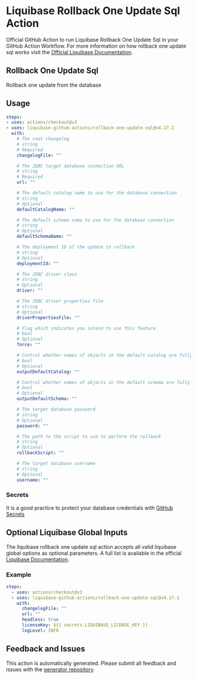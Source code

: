 # Liquibase Rollback One Update Sql Action
Official GitHub Action to run Liquibase Rollback One Update Sql in your GitHub Action Workflow. For more information on how rollback one update sql works visit the [Official Liquibase Documentation](https://docs.liquibase.com/commands/home.html).
## Rollback One Update Sql
Rollback one update from the database
## Usage
```yaml
steps:
- uses: actions/checkout@v3
- uses: liquibase-github-actions/rollback-one-update-sql@v4.17.1
  with:
    # The root changelog
    # string
    # Required
    changelogFile: ""

    # The JDBC target database connection URL
    # string
    # Required
    url: ""

    # The default catalog name to use for the database connection
    # string
    # Optional
    defaultCatalogName: ""

    # The default schema name to use for the database connection
    # string
    # Optional
    defaultSchemaName: ""

    # The deployment ID of the update to rollback
    # string
    # Optional
    deploymentId: ""

    # The JDBC driver class
    # string
    # Optional
    driver: ""

    # The JDBC driver properties file
    # string
    # Optional
    driverPropertiesFile: ""

    # Flag which indicates you intend to use this feature
    # bool
    # Optional
    force: ""

    # Control whether names of objects in the default catalog are fully qualified or not. If true they are. If false, only objects outside the default catalog are fully qualified
    # bool
    # Optional
    outputDefaultCatalog: ""

    # Control whether names of objects in the default schema are fully qualified or not. If true they are. If false, only objects outside the default schema are fully qualified
    # bool
    # Optional
    outputDefaultSchema: ""

    # The target database password
    # string
    # Optional
    password: ""

    # The path to the script to use to perform the rollback
    # string
    # Optional
    rollbackScript: ""

    # The target database username
    # string
    # Optional
    username: ""

```

### Secrets
It is a good practice to protect your database credentials with [GitHub Secrets](https://docs.github.com/en/actions/security-guides/encrypted-secrets)

## Optional Liquibase Global Inputs
The liquibase rollback one update sql action accepts all valid liquibase global options as optional parameters. A full list is available in the official [Liquibase Documentation](https://docs.liquibase.com/parameters/command-parameters.html).

### Example
```yaml
steps:
  - uses: actions/checkout@v3
  - uses: liquibase-github-actions/rollback-one-update-sql@v4.17.1
    with:
      changelogFile: ""
      url: ""
      headless: true
      licenseKey: ${{ secrets.LIQUIBASE_LICENSE_KEY }}
      logLevel: INFO
```

## Feedback and Issues
This action is automatically generated. Please submit all feedback and issues with the [generator repository](https://github.com/liquibase/github-action-generator/issues).
